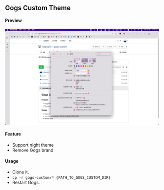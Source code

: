 ## Gogs Custom Theme

#### Preview
![preview](preview.gif)

#### Feature
- Support night theme
- Remove Gogs brand

#### Usage
- Clone it.
- `cp -r gogs-custom/* {PATH_TO_GOGS_CUSTOM_DIR}`
- Restart Gogs.